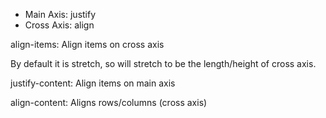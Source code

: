 - Main Axis: justify
- Cross Axis: align

align-items: Align items on cross axis

By default it is stretch, so will stretch to be the length/height of cross axis.

justify-content: Align items on main axis

align-content: Aligns rows/columns (cross axis)
